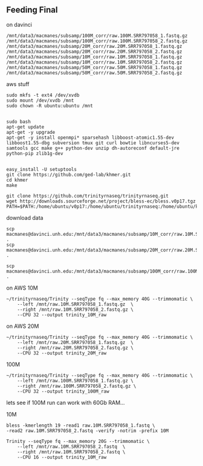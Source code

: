 Feeding Final
--

on davinci

    /mnt/data3/macmanes/subsamp/100M_corr/raw.100M.SRR797058_1.fastq.gz
    /mnt/data3/macmanes/subsamp/100M_corr/raw.100M.SRR797058_2.fastq.gz
    /mnt/data3/macmanes/subsamp/20M_corr/raw.20M.SRR797058_1.fastq.gz
    /mnt/data3/macmanes/subsamp/20M_corr/raw.20M.SRR797058_2.fastq.gz
    /mnt/data3/macmanes/subsamp/10M_corr/raw.10M.SRR797058_1.fastq.gz
    /mnt/data3/macmanes/subsamp/10M_corr/raw.10M.SRR797058_2.fastq.gz
    /mnt/data3/macmanes/subsamp/50M_corr/raw.50M.SRR797058_1.fastq.gz
    /mnt/data3/macmanes/subsamp/50M_corr/raw.50M.SRR797058_2.fastq.gz
    


aws stuff

	sudo mkfs -t ext4 /dev/xvdb
	sudo mount /dev/xvdb /mnt
	sudo chown -R ubuntu:ubuntu /mnt
	

	sudo bash
	apt-get update
	apt-get -y upgrade
	apt-get -y install openmpi* sparsehash libboost-atomic1.55-dev libboost1.55-dbg subversion tmux git curl bowtie libncurses5-dev samtools gcc make g++ python-dev unzip dh-autoreconf default-jre python-pip zlib1g-dev
	
	
	easy_install -U setuptools
	git clone https://github.com/ged-lab/khmer.git
	cd khmer 
	make
	
	git clone https://github.com/trinityrnaseq/trinityrnaseq.git
	wget http://downloads.sourceforge.net/project/bless-ec/bless.v0p17.tgz
	PATH=$PATH:/home/ubuntu/v0p17:/home/ubuntu/trinityrnaseq:/home/ubuntu/khmer/scripts

download data

	scp macmanes@davinci.unh.edu:/mnt/data3/macmanes/subsamp/10M_corr/raw.10M.SRR797058_*.fastq.gz .
	scp macmanes@davinci.unh.edu:/mnt/data3/macmanes/subsamp/20M_corr/raw.20M.SRR797058_*.fastq.gz .

	scp macmanes@davinci.unh.edu:/mnt/data3/macmanes/subsamp/100M_corr/raw.100M.SRR797058_*.fastq.gz .


on AWS 10M

    ~/trinityrnaseq/Trinity --seqType fq --max_memory 40G --trimmomatic \
        --left /mnt/raw.10M.SRR797058_1.fastq.gz  \
        --right /mnt/raw.10M.SRR797058_2.fastq.gz \
        --CPU 32 --output trinity_10M_raw

on AWS 20M

    ~/trinityrnaseq/Trinity --seqType fq --max_memory 40G --trimmomatic \
        --left /mnt/raw.20M.SRR797058_1.fastq.gz  \
        --right /mnt/raw.20M.SRR797058_2.fastq.gz \
        --CPU 32 --output trinity_20M_raw

        
100M

    ~/trinityrnaseq/Trinity --seqType fq --max_memory 40G --trimmomatic \
        --left /mnt/raw.100M.SRR797058_1.fastq.gz \
        --right /mnt/raw.100M.SRR797058_2.fastq.gz \
        --CPU 32 --output trinity_100M_raw


lets see if 100M run can work with 60Gb RAM...

10M

	bless -kmerlength 19 -read1 raw.10M.SRR797058_1.fastq \
	-read2 raw.10M.SRR797058_2.fastq -verify -notrim -prefix 10M
	
    Trinity --seqType fq --max_memory 20G --trimmomatic \
        --left /mnt/raw.10M.SRR797058_2.fastq  \
        --right /mnt/raw.10M.SRR797058_2.fastq \
        --CPU 16 --output trinity_10M_raw
